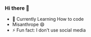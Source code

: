 ### Hi there 👋

- 🔭 Currently Learning How to code  
- Misanthrope 😄
- ⚡ Fun fact: I don't use social media

